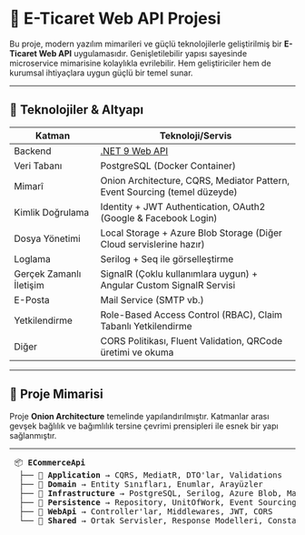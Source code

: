 # 🛒 E-Ticaret Web API Projesi

Bu proje, modern yazılım mimarileri ve güçlü teknolojilerle geliştirilmiş bir **E-Ticaret Web API** uygulamasıdır. Genişletilebilir yapısı sayesinde microservice mimarisine kolaylıkla evrilebilir. Hem geliştiriciler hem de kurumsal ihtiyaçlara uygun güçlü bir temel sunar.

---

## 🚀 Teknolojiler & Altyapı

| Katman         | Teknoloji/Servis                                                                 |
|----------------|----------------------------------------------------------------------------------|
| Backend        | [.NET 9 Web API](https://dotnet.microsoft.com/en-us/download/dotnet/9.0)         |
| Veri Tabanı    | PostgreSQL (Docker Container)                                                    |
| Mimarî         | Onion Architecture, CQRS, Mediator Pattern, Event Sourcing (temel düzeyde)       |
| Kimlik Doğrulama | Identity + JWT Authentication, OAuth2 (Google & Facebook Login)                |
| Dosya Yönetimi | Local Storage + Azure Blob Storage (Diğer Cloud servislerine hazır)              |
| Loglama        | Serilog + Seq ile görselleştirme                                                 |
| Gerçek Zamanlı İletişim | SignalR (Çoklu kullanımlara uygun) + Angular Custom SignalR Servisi     |
| E-Posta        | Mail Service (SMTP vb.)                                                          |
| Yetkilendirme  | Role-Based Access Control (RBAC), Claim Tabanlı Yetkilendirme                    |
| Diğer          | CORS Politikası, Fluent Validation, QRCode üretimi ve okuma                      |

---

## 🧱 Proje Mimarisi

Proje **Onion Architecture** temelinde yapılandırılmıştır. Katmanlar arası gevşek bağlılık ve bağımlılık tersine çevrimi prensipleri ile esnek bir yapı sağlanmıştır.

---

<pre lang="markdown"> 📦 <strong>ECommerceApi</strong> 
  ├── 📁 <strong>Application</strong> → CQRS, MediatR, DTO'lar, Validations 
  ├── 📁 <strong>Domain</strong> → Entity Sınıfları, Enumlar, Arayüzler 
  ├── 📁 <strong>Infrastructure</strong> → PostgreSQL, Serilog, Azure Blob, Mail, SignalR 
  ├── 📁 <strong>Persistence</strong> → Repository, UnitOfWork, Event Sourcing Bazlı Yapı 
  ├── 📁 <strong>WebApi</strong> → Controller'lar, Middlewares, JWT, CORS 
  └── 📁 <strong>Shared</strong> → Ortak Servisler, Response Modelleri, Constants </pre>
